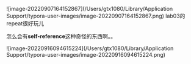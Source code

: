 ![image-20220907164152867](/Users/gtx1080/Library/Application Support/typora-user-images/image-20220907164152867.png)
lab03的repeat很好玩儿

怎么会有**self-reference**这种奇怪的东西啊。。

![image-20220916094615224](/Users/gtx1080/Library/Application Support/typora-user-images/image-20220916094615224.png)